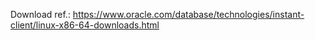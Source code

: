 Download 
ref.: https://www.oracle.com/database/technologies/instant-client/linux-x86-64-downloads.html
